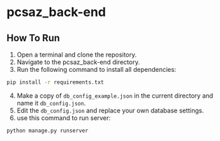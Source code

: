 # pcsaz_back-end

## How To Run
1. Open a terminal and clone the repository.
2. Navigate to the pcsaz_back-end directory.
3. Run the following command to install all dependencies:
```bash
pip install -r requirements.txt
```
4. Make a copy of `db_config_example.json` in the current directory and name it `db_config.json`.
5. Edit the `db_config.json` and replace your own database settings.
6. use this command to run server:
```bash
python manage.py runserver
```